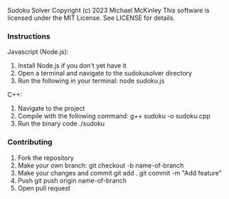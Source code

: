 Sudoku Solver 
Copyright (c) 2023 Michael McKinley
This software is licensed under the MIT License.
See LICENSE for details.


### Instructions

Javascript (Node.js): 
1. Install Node.js if you don't yet have it
2. Open a terminal and navigate to the sudokusolver directory
3. Run the following in your terminal:
   node sudoku.js

C++:
1. Navigate to the project
2. Compile with the following command:
   g++ sudoku -o sudoku.cpp
3. Run the binary code
   ./sudoku

### Contributing

1. Fork the repository
2. Make your own branch: 
    git checkout -b name-of-branch
3. Make your changes and commit
    git add .
    git commit -m "Add feature"
4. Push
    git push origin name-of-branch
5. Open pull request

